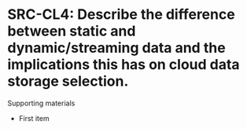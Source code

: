 # SRC-CL4:  	Describe the difference between static and dynamic/streaming data and the implications this has on cloud data storage selection.	 

Supporting materials

* First item